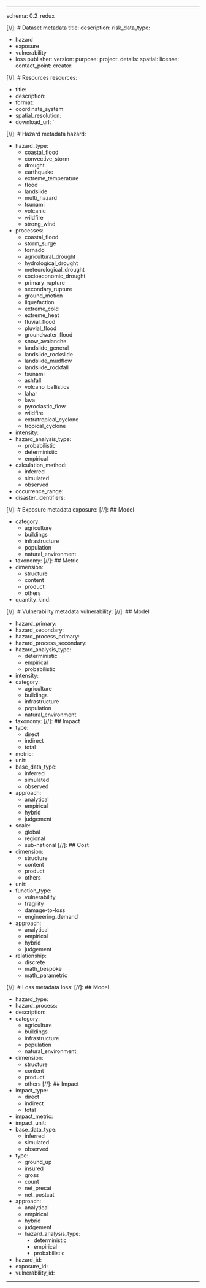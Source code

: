 ---

schema: 0.2_redux

[//]: # Dataset metadata
title:
description:
risk_data_type:
  - hazard
  - exposure
  - vulnerability
  - loss
publisher:
version:
purpose:
project:
details:
spatial:
license:
contact_point:
creator:

[//]: # Resources
resources:
  - title:
  - description:
  - format:
  - coordinate_system:
  - spatial_resolution:
  - download_url: ''

[//]: # Hazard metadata
hazard:
  - hazard_type:
    - coastal_flood
    - convective_storm
    - drought
    - earthquake
    - extreme_temperature
    - flood
    - landslide 
    - multi_hazard
    - tsunami
    - volcanic
    - wildfire
    - strong_wind
  - processes:
    - coastal_flood
    - storm_surge
    - tornado
    - agricultural_drought
    - hydrological_drought
    - meteorological_drought
    - socioeconomic_drought
    - primary_rupture
    - secondary_rupture
    - ground_motion
    - liquefaction
    - extreme_cold
    - extreme_heat
    - fluvial_flood
    - pluvial_flood
    - groundwater_flood
    - snow_avalanche
    - landslide_general
    - landslide_rockslide
    - landslide_mudflow
    - landslide_rockfall
    - tsunami
    - ashfall
    - volcano_ballistics
    - lahar
    - lava
    - pyroclastic_flow
    - wildfire
    - extratropical_cyclone
    - tropical_cyclone
  - intensity:
  - hazard_analysis_type:
      - probabilistic
      - deterministic
      - empirical
  - calculation_method:
      - inferred
      - simulated
      - observed
  - occurrence_range:
  - disaster_identifiers:


[//]: # Exposure metadata
exposure:
[//]: ## Model
  - category:
      - agriculture
      - buildings
      - infrastructure
      - population
      - natural_environment
  - taxonomy:
[//]: ## Metric
  - dimension:
      - structure
      - content
      - product
      - others
  - quantity_kind:


[//]: # Vulnerability metadata
vulnerability:
[//]: ## Model
  - hazard_primary:
  - hazard_secondary:
  - hazard_process_primary:
  - hazard_process_secondary:
  - hazard_analysis_type:
      - deterministic
      - empirical
      - probabilistic
  - intensity:
  - category:
      - agriculture
      - buildings
      - infrastructure
      - population
      - natural_environment   
  - taxonomy:
[//]: ## Impact
  - type:
      - direct
      - indirect
      - total
  - metric:
  - unit:
  - base_data_type:
      - inferred
      - simulated
      - observed
  - approach:
      - analytical
      - empirical
      - hybrid
      - judgement
  - scale:
      - global
      - regional
      - sub-national
[//]: ## Cost
  - dimension:
      - structure
      - content
      - product
      - others
  - unit:
  - function_type:
      - vulnerability
      - fragility
      - damage-to-loss
      - engineering_demand
  - approach:
      - analytical
      - empirical
      - hybrid   
      - judgement
  - relationship:
      - discrete
      - math_bespoke
      - math_parametric


[//]: # Loss metadata
loss:
[//]: ## Model
  - hazard_type:
  - hazard_process:
  - description:
  - category:
      - agriculture
      - buildings
      - infrastructure
      - population
      - natural_environment    
  - dimension:
      - structure
      - content
      - product
      - others
[//]: ## Impact
  - impact_type:
      - direct
      - indirect
      - total
  - impact_metric:
  - impact_unit:
  - base_data_type:
      - inferred
      - simulated
      - observed
  - type:
      - ground_up
      - insured
      - gross
      - count
      - net_precat
      - net_postcat
  - approach:
      - analytical
      - empirical
      - hybrid   
      - judgement
    - hazard_analysis_type:
      - deterministic
      - empirical
      - probabilistic
  - hazard_id:
  - exposure_id:
  - vulnerability_id:

---